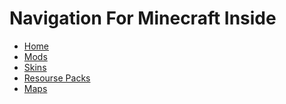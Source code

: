 <head>
  <h1>Navigation For Minecraft Inside</h1>
  <ul>
  <li><a href="https://minecraft-inside.ru">Home</a></li>
  <li><a href="https://minecraft-inside.ru/mods/">Mods</a></li>
  <li><a href="https://minecraft-inside.ru/skins/">Skins</a></li>
  <li><a href="https://minecraft-inside.ru/resource-packs/">Resourse Packs</a></li>
  <li><a href="https://minecraft-inside.ru/maps/">Maps</a></li>
</ul>
</head>
